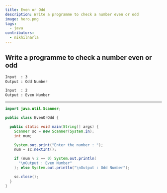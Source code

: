 ```yaml
---
title: Even or Odd
description: Write a programme to check a number even or odd
image: hero.png
tags:
  - java
contributors:
  - nikhilnarla
---
```


## Write a programme to check a number even or odd

```txt
Input  : 3
Output : Odd Number
```

```txt
Input  : 2
Output : Even Number
```

---

<CodeBlock>

```java
import java.util.Scanner;

public class EvenOrOdd {

  public static void main(String[] args) {
    Scanner sc = new Scanner(System.in);
    int num;

    System.out.print("Enter the number : ");
    num = sc.nextInt();

    if (num % 2 == 0) System.out.println(
      "\nOutput : Even Number"
    ); else System.out.println("\nOutput : Odd Number");

    sc.close();
  }
}
```

</CodeBlock>
